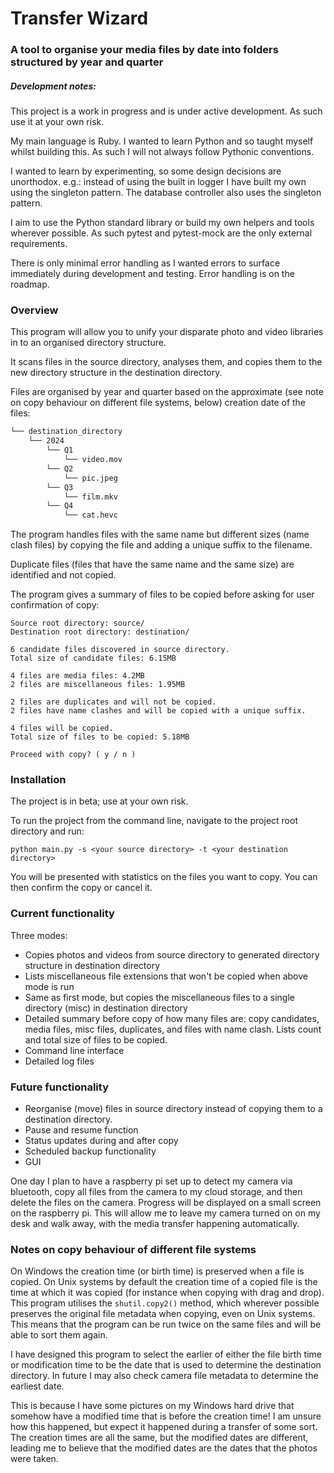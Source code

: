 # Transfer Wizard
### A tool to organise your media files by date into folders structured by year and quarter

##### Development notes:

This project is a work in progress and is under active development. As such use it at your own risk.

My main language is Ruby. I wanted to learn Python and so taught myself whilst building this. As such I will not always follow Pythonic conventions.

I wanted to learn by experimenting, so some design decisions are unorthodox. e.g.: instead of using the built in logger I have built my own using the singleton pattern. The database controller also uses the singleton pattern.

I aim to use the Python standard library or build my own helpers and tools wherever possible. As such pytest and pytest-mock are the only external requirements.

There is only minimal error handling as I wanted errors to surface immediately during development and testing. Error handling is on the roadmap.

### Overview

This program will allow you to unify your disparate photo and video libraries in to an organised directory structure.

It scans files in the source directory, analyses them, and copies them to the new directory structure in the destination directory.

Files are organised by year and quarter based on the approximate (see note on copy behaviour on different file systems, below) creation date of the files: 
```bash
└── destination_directory
    └── 2024
        └── Q1
            └── video.mov
        └── Q2
            └── pic.jpeg        
        └── Q3
            └── film.mkv        
        └── Q4
            └── cat.hevc
```

The program handles files with the same name but different sizes (name clash files) by copying the file and adding a unique suffix to the filename.

Duplicate files (files that have the same name and the same size) are identified and not copied.

The program gives a summary of files to be copied before asking for user confirmation of copy:

```commandline
Source root directory: source/
Destination root directory: destination/

6 candidate files discovered in source directory.
Total size of candidate files: 6.15MB

4 files are media files: 4.2MB
2 files are miscellaneous files: 1.95MB

2 files are duplicates and will not be copied.
2 files have name clashes and will be copied with a unique suffix.

4 files will be copied.
Total size of files to be copied: 5.18MB

Proceed with copy? ( y / n )
```

### Installation

The project is in beta; use at your own risk.

To run the project from the command line, navigate to the project root directory and run:

`python main.py -s <your source directory> -t <your destination directory>`

You will be presented with statistics on the files you want to copy. You can then confirm the copy or cancel it.


### Current functionality
Three modes:
- Copies photos and videos from source directory to generated directory structure in destination directory
- Lists miscellaneous file extensions that won't be copied when above mode is run
- Same as first mode, but copies the miscellaneous files to a single directory (misc) in destination directory
- Detailed summary before copy of how many files are: copy candidates, media files, misc files, duplicates, and files with name clash. Lists count and total size of files to be copied.
- Command line interface
- Detailed log files

### Future functionality
- Reorganise (move) files in source directory instead of copying them to a destination directory.
- Pause and resume function
- Status updates during and after copy
- Scheduled backup functionality
- GUI

One day I plan to have a raspberry pi set up to detect my camera via bluetooth, copy all files from the camera to my cloud storage, and then delete the files on the camera. Progress will be displayed on a small screen on the raspberry pi. This will allow me to leave my camera turned on on my desk and walk away, with the media transfer happening automatically.

### Notes on copy behaviour of different file systems

On Windows the creation time (or birth time) is preserved when a file is copied. On Unix systems by default the creation time of a copied file is the time at which it was copied (for instance when copying with drag and drop). This program utilises the `shutil.copy2()` method, which wherever possible preserves the original file metadata when copying, even on Unix systems. This means that the program can be run twice on the same files and will be able to sort them again. 

I have designed this program to select the earlier of either the file birth time or modification time to be the date that is used to determine the destination directory. In future I may also check camera file metadata to determine the earliest date.

This is because I have some pictures on my Windows hard drive that somehow have a modified time that is before the creation time! I am unsure how this happened, but expect it happened during a transfer of some sort. The creation times are all the same, but the modified dates are different, leading me to believe that the modified dates are the dates that the photos were taken.